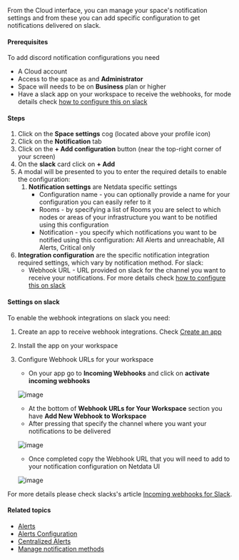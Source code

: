 <!--
title: "Add slack notification configuration"
sidebar_label: "Add discord notification configuration"
custom_edit_url: "https://github.com/netdata/netdata/blob/master/docs/cloud/alerts-notifications/add-slack-notification-configuration.md"
sidebar_position: "1"
learn_status: "Unpublished"
learn_topic_type: "Tasks"
learn_rel_path: "Operations"
learn_docs_purpose: "Instructions on how to add notification configuration for slack"
-->

From the Cloud interface, you can manage your space's notification settings and from these you can add specific configuration to get notifications delivered on slack.

#### Prerequisites

To add discord notification configurations you need

- A Cloud account
- Access to the space as and **Administrator**
- Space will needs to be on **Business** plan or higher
- Have a slack app on your workspace to receive the webhooks, for mode details check [how to configure this on slack](#settings-on-slack)

#### Steps

1. Click on the **Space settings** cog (located above your profile icon)
1. Click on the **Notification** tab
1. Click on the **+ Add configuration** button (near the top-right corner of your screen)
1. On the **slack** card click on **+ Add**
1. A modal will be presented to you to enter the required details to enable the configuration:
   1. **Notification settings** are Netdata specific settings
      - Configuration name - you can optionally provide a name for your configuration  you can easily refer to it
      - Rooms - by specifying a list of Rooms you are select to which nodes or areas of your infrastructure you want to be notified using this configuration
      - Notification - you specify which notifications you want to be notified using this configuration: All Alerts and unreachable, All Alerts, Critical only
1. **Integration configuration** are the specific notification integration required settings, which vary by notification method. For slack:
      - Webhook URL - URL provided on slack for the channel you want to receive your notifications. For more details check [how to configure this on slack](#settings-on-slack)

#### Settings on slack

To enable the webhook integrations on slack you need:
1. Create an app to receive webhook integrations. Check [Create an app](https://api.slack.com/apps?new_app=1)
1. Install the app on your workspace
1. Configure Webhook URLs for your workspace
   - On your app go to **Incoming Webhooks** and click on **activate incoming webhooks**

   ![image](https://user-images.githubusercontent.com/2930882/214251948-486229bb-195b-499b-92e4-4be59a567a19.png)
   
   - At the bottom of **Webhook URLs for Your Workspace** section you have **Add New Webhook to Workspace**
   - After pressing that specify the channel where you want your notifications to be delivered

   ![image](https://user-images.githubusercontent.com/82235632/214103532-95f9928d-d4d6-4172-9c24-a4ddd330e96d.png)

   - Once completed copy the Webhook URL that you will need to add to your notification configuration on Netdata UI

   ![image](https://user-images.githubusercontent.com/82235632/214104412-13aaeced-1b40-4894-85f6-9db0eb35c584.png)

For more details please check slacks's article [Incoming webhooks for Slack](https://slack.com/help/articles/115005265063-Incoming-webhooks-for-Slack).


#### Related topics

- [Alerts](https://github.com/netdata/netdata/blob/master/docs/concepts/health-monitoring/alerts.md)
- [Alerts Configuration](https://github.com/netdata/netdata/blob/master/health/README.md)
- [Centralized Alerts](https://github.com/netdata/netdata/blob/master/docs/concepts/netdata-cloud/centralized-alerts.md)
- [Manage notification methods](https://github.com/netdata/netdata/blob/master/docs/cloud/alerts-notifications/manage-notification-methods.md)
